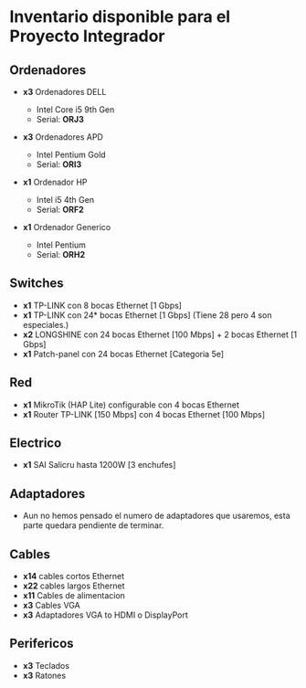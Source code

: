 # Inventario disponible para el Proyecto Integrador

## Ordenadores
- **x3** Ordenadores DELL 
  - Intel Core i5 9th Gen
  - Serial: **ORJ3**

- **x3** Ordenadores APD
  - Intel Pentium Gold
  - Serial: **ORI3**

- **x1** Ordenador HP
  - Intel i5 4th Gen
  - Serial: **ORF2**

- **x1** Ordenador Generico
  - Intel Pentium
  - Serial: **ORH2**

## Switches
- **x1** TP-LINK con 8 bocas Ethernet [1 Gbps]
- **x1** TP-LINK con 24* bocas Ethernet [1 Gbps] (Tiene 28 pero 4 son especiales.)
- **x2** LONGSHINE con 24 bocas Ethernet [100 Mbps] + 2 bocas Ethernet [1 Gbps]
- **x1** Patch-panel con 24 bocas Ethernet [Categoria 5e]

## Red
- **x1** MikroTik (HAP Lite) configurable con 4 bocas Ethernet
- **x1** Router TP-LINK [150 Mbps] con 4 bocas Ethernet [100 Mbps]

## Electrico
- **x1** SAI Salicru hasta 1200W [3 enchufes]

## Adaptadores
- Aun no hemos pensado el numero de adaptadores que usaremos, esta parte quedara pendiente de terminar.

## Cables
- **x14** cables cortos Ethernet
- **x22** cables largos Ethernet
- **x11** Cables de alimentacion
- **x3** Cables VGA
- **x3** Adaptadores VGA to HDMI o DisplayPort

## Perifericos
- **x3** Teclados
- **x3** Ratones

